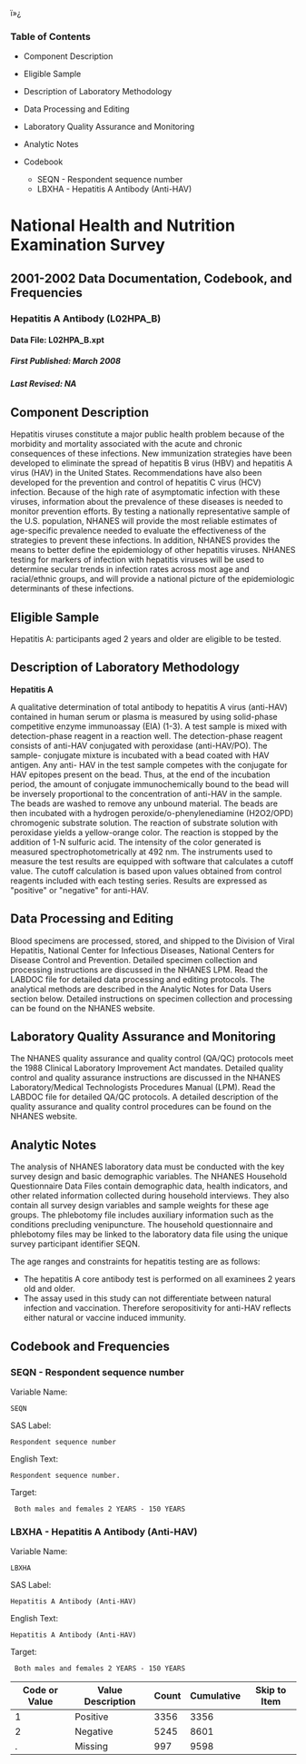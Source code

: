 ï»¿

### Table of Contents

  * Component Description
  * Eligible Sample
  * Description of Laboratory Methodology
  * Data Processing and Editing
  * Laboratory Quality Assurance and Monitoring
  * Analytic Notes
  * Codebook

    * SEQN - Respondent sequence number
    * LBXHA - Hepatitis A Antibody (Anti-HAV) 

# National Health and Nutrition Examination Survey

## 2001-2002 Data Documentation, Codebook, and Frequencies

### Hepatitis A Antibody (L02HPA_B)

####  Data File: L02HPA_B.xpt

#####  First Published: March 2008

#####  Last Revised: NA

## Component Description

Hepatitis viruses constitute a major public health problem because of the
morbidity and mortality associated with the acute and chronic consequences of
these infections. New immunization strategies have been developed to eliminate
the spread of hepatitis B virus (HBV) and hepatitis A virus (HAV) in the
United States. Recommendations have also been developed for the prevention and
control of hepatitis C virus (HCV) infection. Because of the high rate of
asymptomatic infection with these viruses, information about the prevalence of
these diseases is needed to monitor prevention efforts. By testing a
nationally representative sample of the U.S. population, NHANES will provide
the most reliable estimates of age-specific prevalence needed to evaluate the
effectiveness of the strategies to prevent these infections. In addition,
NHANES provides the means to better define the epidemiology of other hepatitis
viruses. NHANES testing for markers of infection with hepatitis viruses will
be used to determine secular trends in infection rates across most age and
racial/ethnic groups, and will provide a national picture of the epidemiologic
determinants of these infections.

## Eligible Sample

Hepatitis A: participants aged 2 years and older are eligible to be tested.

## Description of Laboratory Methodology

**Hepatitis A**

A qualitative determination of total antibody to hepatitis A virus (anti-HAV)
contained in human serum or plasma is measured by using solid-phase
competitive enzyme immunoassay (EIA) (1-3). A test sample is mixed with
detection-phase reagent in a reaction well. The detection-phase reagent
consists of anti-HAV conjugated with peroxidase (anti-HAV/PO). The sample-
conjugate mixture is incubated with a bead coated with HAV antigen. Any anti-
HAV in the test sample competes with the conjugate for HAV epitopes present on
the bead. Thus, at the end of the incubation period, the amount of conjugate
immunochemically bound to the bead will be inversely proportional to the
concentration of anti-HAV in the sample. The beads are washed to remove any
unbound material. The beads are then incubated with a hydrogen
peroxide/o-phenylenediamine (H2O2/OPD) chromogenic substrate solution. The
reaction of substrate solution with peroxidase yields a yellow-orange color.
The reaction is stopped by the addition of 1-N sulfuric acid. The intensity of
the color generated is measured spectrophotometrically at 492 nm. The
instruments used to measure the test results are equipped with software that
calculates a cutoff value. The cutoff calculation is based upon values
obtained from control reagents included with each testing series. Results are
expressed as "positive" or "negative" for anti-HAV.

## Data Processing and Editing

Blood specimens are processed, stored, and shipped to the Division of Viral
Hepatitis, National Center for Infectious Diseases, National Centers for
Disease Control and Prevention. Detailed specimen collection and processing
instructions are discussed in the NHANES LPM. Read the LABDOC file for
detailed data processing and editing protocols. The analytical methods are
described in the Analytic Notes for Data Users section below. Detailed
instructions on specimen collection and processing can be found on the NHANES
website.

## Laboratory Quality Assurance and Monitoring

The NHANES quality assurance and quality control (QA/QC) protocols meet the
1988 Clinical Laboratory Improvement Act mandates. Detailed quality control
and quality assurance instructions are discussed in the NHANES
Laboratory/Medical Technologists Procedures Manual (LPM). Read the LABDOC file
for detailed QA/QC protocols. A detailed description of the quality assurance
and quality control procedures can be found on the NHANES website.

## Analytic Notes

The analysis of NHANES laboratory data must be conducted with the key survey
design and basic demographic variables. The NHANES Household Questionnaire
Data Files contain demographic data, health indicators, and other related
information collected during household interviews. They also contain all
survey design variables and sample weights for these age groups. The
phlebotomy file includes auxiliary information such as the conditions
precluding venipuncture. The household questionnaire and phlebotomy files may
be linked to the laboratory data file using the unique survey participant
identifier SEQN.

The age ranges and constraints for hepatitis testing are as follows:

  * The hepatitis A core antibody test is performed on all examinees 2 years old and older. 
  * The assay used in this study can not differentiate between natural infection and vaccination. Therefore seropositivity for anti-HAV reflects either natural or vaccine induced immunity.

## Codebook and Frequencies

### SEQN - Respondent sequence number

Variable Name:

    SEQN
SAS Label:

    Respondent sequence number
English Text:

    Respondent sequence number.
Target:

     Both males and females 2 YEARS - 150 YEARS

### LBXHA - Hepatitis A Antibody (Anti-HAV)

Variable Name:

    LBXHA
SAS Label:

    Hepatitis A Antibody (Anti-HAV) 
English Text:

    Hepatitis A Antibody (Anti-HAV) 
Target:

     Both males and females 2 YEARS - 150 YEARS
Code or Value | Value Description | Count | Cumulative | Skip to Item  
---|---|---|---|---  
1 | Positive | 3356 | 3356 |   
2 | Negative | 5245 | 8601 |   
. | Missing | 997 | 9598 | 

